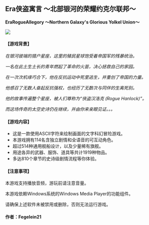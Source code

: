 ## Era侠盗寓言 ～北部银河的荣耀约克尔联邦～
**EraRogueAllegory ～Northern Galaxy's Glorious Yolkel Union～**


![](https://img1.imgtp.com/2022/03/19/Uq17XOGu.png)

#### 【游戏背景】
*在银河彼端的猎户星座，这里的殖民星球饱受着帝国军的残暴统治。*

*一名在此土生土长的青年燃起了革命的火苗，决心拯救自己的家园。*

*在一次次机缘巧合下，他在反抗运动中死里逃生，并重创了帝国的力量。*

*他感召了无数人奋起反抗强权，也经历了无数次与同伴的生离死别。*

*他的故事传遍整个星座，被人们尊称为“侠盗汉洛克 (Rogue Hanlock)”。*

*而这场传奇的太空史诗仍在继续，并由你来亲眼见证。。。*


#### 【游戏内容】
- 这是一款使用ASCII字符来绘制画面的文字科幻冒险游戏。
- 本游戏拥有114名含独立剧情和全语音的可互动角色。
- 超过514种通用舰船设计，以及少量稀有旗舰。
- 用途各异的武器、服饰、道具等共计1919种物品。
- 多达810个章节的史诗级剧情流程等你体验。


#### 【注意事项】
本游戏支持播放音频，游玩前请注意音量。

本游戏依赖Windows系统的Windows Media Player的功能组件。

请确保上述软件未被禁用或删除，否则无法运行游戏。

#### 作者：Fegelein21
